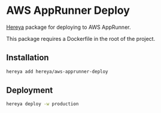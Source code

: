 # AWS AppRunner Deploy

[Hereya](https://github.com/hereya/hereya-cli) package for deploying to AWS AppRunner.

This package requires a Dockerfile in the root of the project.

## Installation

```bash
hereya add hereya/aws-apprunner-deploy
```

## Deployment

```bash
hereya deploy -w production
```
